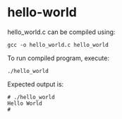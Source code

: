 # hello-world

 hello_world.c can be compiled using:
 
 	gcc -o hello_world.c hello_world
 	
 To run compiled program, execute:
 
 	./hello_world
 	
 Expected output is:
 
 	# ./hello_world
 	Hello World
 	#

